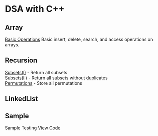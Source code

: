 # DSA with C++

## Array
[Basic Operations](./arraybasicop.cpp) Basic insert, delete, search, and access operations on arrays. 

## Recursion
[Subsets(I)](./subsets(I).cpp) - Return all subsets </br>
[Subsets(II)](./subsets(II).cpp) - Return all subsets without duplicates</br>
[Permutations](./permutation.cpp) - Store all permutations</br>

## LinkedList





## Sample
Sample Testing [View Code](./sample.cpp)

